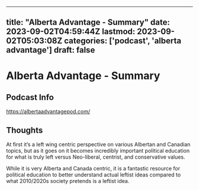 
---
title: "Alberta Advantage - Summary"
date: 2023-09-02T04:59:44Z
lastmod: 2023-09-02T05:03:08Z
categories: ['podcast', 'alberta advantage']
draft: false
---


# Alberta Advantage - Summary
## Podcast Info
https://albertaadvantagepod.com/

## Thoughts

At first it’s a left wing centric perspective on various Albertan and Canadian topics, but as it goes on it becomes incredibly important political education for what is truly left versus Neo-liberal, centrist, and conservative values.

While it is very Alberta and Canada centric, it is a fantastic resource for political education to better understand actual leftist ideas compared to what 2010/2020s society pretends is a leftist idea.

<!-- #podcast #alberta advantage# #public -->

<!-- {BearID:A5739754-53AC-4DCD-9BE6-6578F1952E53} -->
